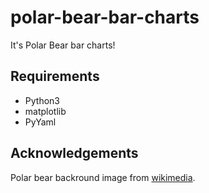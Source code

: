polar-bear-bar-charts
====

It's Polar Bear bar charts!

Requirements
----
+ Python3
+ matplotlib
+ PyYaml

Acknowledgements
----
Polar bear backround image from [wikimedia](http://commons.wikimedia.org/wiki/File:Play_fight2.JPG).